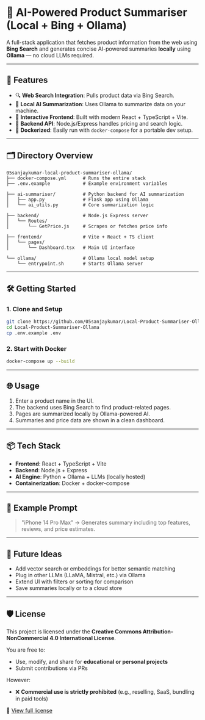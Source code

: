 # 🧠 AI-Powered Product Summariser (Local + Bing + Ollama)

A full-stack application that fetches product information from the web using **Bing Search** and generates concise AI-powered summaries **locally** using **Ollama** — no cloud LLMs required.

---

## 🚀 Features

* 🔍 **Web Search Integration**: Pulls product data via Bing Search.
* 🧠 **Local AI Summarization**: Uses Ollama to summarize data on your machine.
* 💬 **Interactive Frontend**: Built with modern React + TypeScript + Vite.
* 🔌 **Backend API**: Node.js/Express handles pricing and search logic.
* 🐳 **Dockerized**: Easily run with `docker-compose` for a portable dev setup.

---

## 🗂 Directory Overview

```
05sanjaykumar-local-product-summariser-ollama/
├── docker-compose.yml      # Runs the entire stack
├── .env.example            # Example environment variables

├── ai-summariser/          # Python backend for AI summarization
│   ├── app.py              # Flask app using Ollama
│   └── ai_utils.py         # Core summarization logic

├── backend/                # Node.js Express server
│   └── Routes/
│       └── GetPrice.js     # Scrapes or fetches price info

├── frontend/               # Vite + React + TS client
│   └── pages/
│       └── Dashboard.tsx   # Main UI interface

└── ollama/                 # Ollama local model setup
    └── entrypoint.sh       # Starts Ollama server
```

---

## 🛠️ Getting Started

### 1. Clone and Setup

```bash
git clone https://github.com/05sanjaykumar/Local-Product-Summariser-Ollama
cd Local-Product-Summariser-Ollama
cp .env.example .env
```

### 2. Start with Docker

```bash
docker-compose up --build
```

---

## 🌐 Usage

1. Enter a product name in the UI.
2. The backend uses Bing Search to find product-related pages.
3. Pages are summarized locally by Ollama-powered AI.
4. Summaries and price data are shown in a clean dashboard.

---

## 📦 Tech Stack

* **Frontend**: React + TypeScript + Vite
* **Backend**: Node.js + Express
* **AI Engine**: Python + Ollama + LLMs (locally hosted)
* **Containerization**: Docker + docker-compose

---

## 🧪 Example Prompt

> "iPhone 14 Pro Max" → Generates summary including top features, reviews, and price estimates.

---

## 🧠 Future Ideas

* Add vector search or embeddings for better semantic matching
* Plug in other LLMs (LLaMA, Mistral, etc.) via Ollama
* Extend UI with filters or sorting for comparison
* Save summaries locally or to a cloud store

---

## 🛡 License

This project is licensed under the **Creative Commons Attribution-NonCommercial 4.0 International License**.

You are free to:
- Use, modify, and share for **educational or personal projects**
- Submit contributions via PRs

However:
- ❌ **Commercial use is strictly prohibited** (e.g., reselling, SaaS, bundling in paid tools)

🔗 [View full license](https://creativecommons.org/licenses/by-nc/4.0/)
